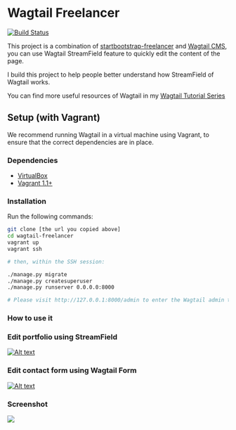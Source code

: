 # Wagtail Freelancer

[![Build Status](https://travis-ci.org/AccordBox/wagtail-freelancer.svg?branch=master)](https://travis-ci.org/AccordBox/wagtail-freelancer)

This project is a combination of [startbootstrap-freelancer](https://github.com/BlackrockDigital/startbootstrap-freelancer) and [Wagtail CMS](https://github.com/wagtail/wagtail), you can use Wagtail StreamField feature to quickly edit the content of the page.

I build this project to help people better understand how StreamField of Wagtail works.

You can find more useful resources of Wagtail in my [Wagtail Tutorial Series](https://blog.michaelyin.info/wagtail-tutorials/)

Setup (with Vagrant)
--------------------

We recommend running Wagtail in a virtual machine using Vagrant, to ensure that the correct dependencies are in place.

### Dependencies
 - [VirtualBox](https://www.virtualbox.org/)
 - [Vagrant 1.1+](http://www.vagrantup.com)

### Installation

Run the following commands:

```bash
git clone [the url you copied above]
cd wagtail-freelancer
vagrant up
vagrant ssh

# then, within the SSH session:

./manage.py migrate
./manage.py createsuperuser
./manage.py runserver 0.0.0.0:8000

# Please visit http://127.0.0.1:8000/admin to enter the Wagtail admin to edit the page
```

### How to use it

### Edit portfolio using StreamField

[![Alt text](https://img.youtube.com/vi/_YMm6sah1F8/0.jpg)](https://www.youtube.com/watch?v=_YMm6sah1F8)

### Edit contact form using Wagtail Form

[![Alt text](https://img.youtube.com/vi/c_ItEbb_Zhw/0.jpg)](https://www.youtube.com/watch?v=c_ItEbb_Zhw)

### Screenshot

![](https://blog.michaelyin.info/upload/images/wagtail_freelancer_page_screenshot.original.png)
